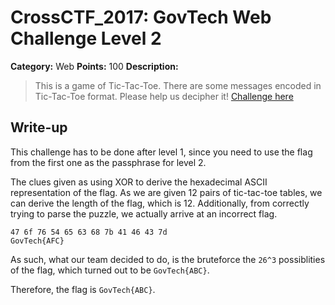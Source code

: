 # CrossCTF_2017: GovTech Web Challenge Level 2

**Category:** Web
**Points:** 100
**Description:**

>This is a game of Tic-Tac-Toe. There are some messages encoded in Tic-Tac-Toe format. Please help us decipher it! [Challenge here](http://govtech-challenge.com/challenge/)

## Write-up
This challenge has to be done after level 1, since you need to use the flag from the first one as the passphrase for level 2.

The clues given as using XOR to derive the hexadecimal ASCII representation of the flag. As we are given 12 pairs of tic-tac-toe tables, we can derive the length of the flag, which is 12. Additionally, from correctly trying to parse the puzzle, we actually arrive at an incorrect flag.

    47 6f 76 54 65 63 68 7b 41 46 43 7d
    GovTech{AFC}

As such, what our team decided to do, is the bruteforce the `26^3` possiblities of the flag, which turned out to be `GovTech{ABC}`.

Therefore, the flag is `GovTech{ABC}`.
